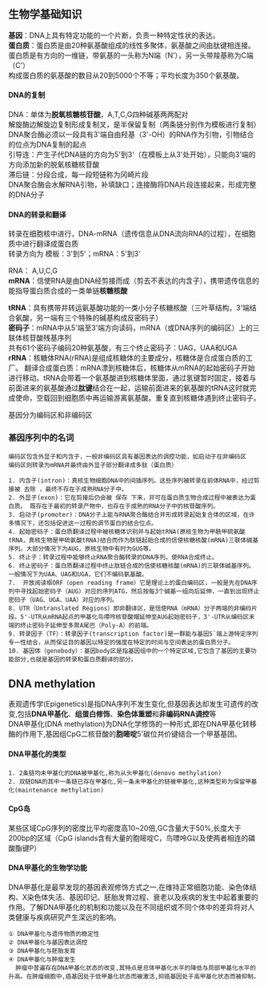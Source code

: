 ## 生物学基础知识
**基因**：DNA上具有特定功能的一个片断，负责一种特定性状的表达。   
**蛋白质**：蛋白质是由20种氨基酸组成的线性多聚体，氨基酸之间由肽键相连接。   
蛋白质是有方向的一维链，带氨基的一头称为N端（N’），另一头带羧基称为C端（C’）   
构成蛋白质的氨基酸的数目从20到5000个不等；平均长度为350个氨基酸。   
#### DNA的复制
DNA：单体为**脱氧核糖核苷酸**，A,T,C,G四种碱基两两配对  
解旋酶边解旋边复制形成复制叉，是半保留复制（两条链分别作为模板进行复制）  
DNA聚合酶必须以一段具有3'端自由羟基（3'-OH）的RNA作为引物，引物结合的位点为DNA复制的起点  
引导连：产生子代DNA链的方向为5'到3'（在模板上从3'处开始），只能向3'端的方向添加新的脱氧核糖核苷酸  
滞后链：分段合成，每一段短链称为冈崎片段  
DNA聚合酶会水解RNA引物，补填缺口；连接酶将DNA片段连接起来，形成完整的DNA分子   
#### DNA的转录和翻译  
转录在细胞核中进行，DNA-mRNA（遗传信息从DNA流向RNA的过程），在细胞质中进行翻译成蛋白质  
转录方向为 模板：3'到5'；mRNA：5'到3'  

RNA： A,U,C,G  
**mRNA**：信使RNA是由DNA经剪接而成（剪去不表达的内含子），携带遗传信息的能指导蛋白质合成的一类单链**核糖核酸**  

**tRNA**：具有携带并转运氨基酸功能的一类小分子核糖核酸（三叶草结构，3'端结合氨酸，另一端有三个特殊的碱基构成反密码子）   
**密码子**：mRNA中从5'端至3'端方向读码，mRNA（或DNA序列的编码区）上的三联体核苷酸残基序列   
共有61个密码子编码20种氨基酸，有三个终止密码子：UAG，UAA和UGA   
**rRNA**：核糖体RNA(rRNA)是组成核糖体的主要成分，核糖体是合成蛋白质的工厂。
翻译合成蛋白质：mRNA漂到核糖体后，核糖体从mRNA的起始密码子开始进行移动。tRNA会带着一个氨基酸进到核糖体里面，通过氢键暂时固定，接着与前面进来的氨基酸通过**肽键**结合在一起，运输前面进来的氨基酸的tRNA这时就完成使命，空载回到细胞质中再运输游离氨基酸。重复直到核糖体遇到终止密码子。

基因分为编码区和非编码区
### 基因序列中的名词   
    编码区包含外显子和内含子，一般非编码区具有基因表达的调控功能，如启动子在非编码区   
    编码区则转录为mRNA并最终由外显子部分翻译成多肽（蛋白质）   
    
    1. 内含子(intron)：真核生物细胞DNA中的间插序列。这些序列被转录在前体RNA中，经过剪接被 去除 ，最终不存在于成熟RNA分子中。
    2. 外显子(exon)：它在剪接后仍会被 保存 下来，并可在蛋白质生物合成过程中被表达为蛋白质。 既存在于最初的转录产物中，也存在于成熟的RNA分子中的核苷酸序列。 
    3. 启动子(promoter)：DNA分子上能与RNA聚合酶结合并形成转录起始复合体的区域，在许多情况下，还包括促进这一过程的调节蛋白的结合位点。
    4. 起始密码子：蛋白质翻译过程中被核糖体识别并与起始tRNA(原核生物为甲酰甲硫氨酸tRNA，真核生物是甲硫氨酸tRNA)结合而作为肽链起始合成的信使核糖核酸(mRNA)三联体碱基序列。大部分情况下为AUG，原核生物中有时为GUG等。
    5. 终止子：转录过程中能够终止RNA聚合酶转录的DNA序列。使RNA合成终止。
    6. 终止密码子：蛋白质翻译过程中终止肽链合成的信使核糖核酸(mRNA)的三联体碱基序列。一般情况下为UAA、UAG和UGA，它们不编码氨基酸。
    7.  开放阅读框ORF（open reading frame）它是理论上的蛋白编码区，一般是先在DNA序列中寻找起始密码子（AUG）对应的序列ATG，然后按每3个碱基一组向后延伸，一直到出现终止密码子（UAG、UGA、UAA）对应的序列。
    8. UTR（Untranslated Regions）即非翻译区，是信使RNA（mRNA）分子两端的非编码片段。5'-UTR从mRNA起点的甲基化鸟嘌呤核苷酸帽延伸至AUG起始密码子，3'-UTR从编码区末端的终止密码子延伸至多聚A尾巴（Poly-A）的前端。
    9. 转录因子（TF）：转录因子(transcription factor)是一群能与基因5`端上游特定序列专一性结合，从而保证目的基因以特定的强度在特定的时间与空间表达的蛋白质分子。
    10. 基因体（genebody）：基因body区是指基因组中的一个特定区域,它包含了基因的主要功能部分,也就是基因的转录和蛋白质翻译的部分。
    
## DNA methylation
表观遗传学(Epigenetics)是指DNA序列不发生变化,但基因表达却发生可遗传的改变,包括**DNA甲基化**、**组蛋白修饰**、**染色体重塑**和**非编码RNA调控**等    
DNA甲基化(DNA methylation)为DNA化学修饰的一种形式,即在DNA甲基化转移酶的作用下,基因组CpG二核苷酸的**胞嘧啶**5'碳位共价键结合一个甲基基团。
#### DNA甲基化的类型    
    1. 2条链均未甲基化的DNA被甲基化,称为从头甲基化(denovo methylation)
    2. 双链DNA的其中一条链已存在甲基化,另一条未甲基化的链被甲基化,这种类型称为保留甲基化(maintenance methylation)
#### CpG岛
某些区域CpG序列的密度比平均密度高10~20倍,GC含量大于50%,长度大于200bp的区域（CpG islands含有大量的胞嘧啶C，鸟嘌呤G以及使两者相连的磷酸酯键P）
#### DNA甲基化的生物学功能
DNA甲基化是最早发现的基因表观修饰方式之一,在维持正常细胞功能、染色体结构、X染色体失活、基因印记、胚胎发育过程、衰老以及疾病的发生中起着重要的作用。了解DNA甲基化的机制和功能以及在不同组织或不同个体中的差异将对人类健康与疾病研究产生深远的影响。   

    ① DNA甲基化与遗传物质的稳定性   
    ② DNA甲基化与基因表达调控   
    ③ DNA甲基化与胚胎发育   
    ④ DNA甲基化与肿瘤发生   
      肿瘤中普遍存在DNA甲基化状态的改变,其特点是总体甲基化水平的降低与局部甲基化水平的升高。在肿瘤细胞中,癌基因处于低甲基化状态而被激活,抑癌基因处于高甲基化状态而被抑制。

